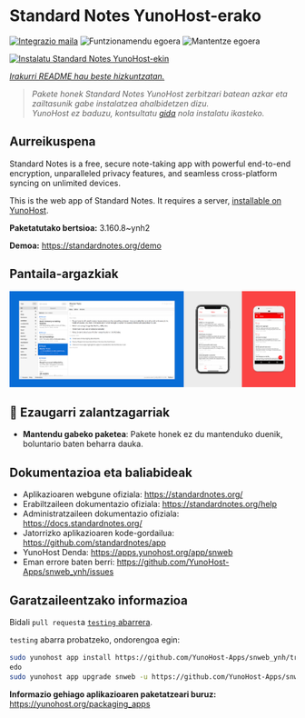 <!--
Ohart ongi: README hau automatikoki sortu da <https://github.com/YunoHost/apps/tree/master/tools/readme_generator>ri esker
EZ editatu eskuz.
-->

# Standard Notes YunoHost-erako

[![Integrazio maila](https://dash.yunohost.org/integration/snweb.svg)](https://dash.yunohost.org/appci/app/snweb) ![Funtzionamendu egoera](https://ci-apps.yunohost.org/ci/badges/snweb.status.svg) ![Mantentze egoera](https://ci-apps.yunohost.org/ci/badges/snweb.maintain.svg)

[![Instalatu Standard Notes YunoHost-ekin](https://install-app.yunohost.org/install-with-yunohost.svg)](https://install-app.yunohost.org/?app=snweb)

*[Irakurri README hau beste hizkuntzatan.](./ALL_README.md)*

> *Pakete honek Standard Notes YunoHost zerbitzari batean azkar eta zailtasunik gabe instalatzea ahalbidetzen dizu.*  
> *YunoHost ez baduzu, kontsultatu [gida](https://yunohost.org/install) nola instalatu ikasteko.*

## Aurreikuspena

Standard Notes is a free, secure note-taking app with powerful end-to-end encryption, unparalleled privacy features, and seamless cross-platform syncing on unlimited devices. 

This is the web app of Standard Notes. It requires a server, [installable on YunoHost](https://github.com/YunoHost-Apps/snserver_ynh).


**Paketatutako bertsioa:** 3.160.8~ynh2

**Demoa:** <https://standardnotes.org/demo>

## Pantaila-argazkiak

![Standard Notes(r)en pantaila-argazkia](./doc/screenshots/standard_notes.png)

## :red_circle: Ezaugarri zalantzagarriak

- **Mantendu gabeko paketea**: Pakete honek ez du mantenduko duenik, boluntario baten beharra dauka.

## Dokumentazioa eta baliabideak

- Aplikazioaren webgune ofiziala: <https://standardnotes.org/>
- Erabiltzaileen dokumentazio ofiziala: <https://standardnotes.org/help>
- Administratzaileen dokumentazio ofiziala: <https://docs.standardnotes.org/>
- Jatorrizko aplikazioaren kode-gordailua: <https://github.com/standardnotes/app>
- YunoHost Denda: <https://apps.yunohost.org/app/snweb>
- Eman errore baten berri: <https://github.com/YunoHost-Apps/snweb_ynh/issues>

## Garatzaileentzako informazioa

Bidali `pull request`a [`testing` abarrera](https://github.com/YunoHost-Apps/snweb_ynh/tree/testing).

`testing` abarra probatzeko, ondorengoa egin:

```bash
sudo yunohost app install https://github.com/YunoHost-Apps/snweb_ynh/tree/testing --debug
edo
sudo yunohost app upgrade snweb -u https://github.com/YunoHost-Apps/snweb_ynh/tree/testing --debug
```

**Informazio gehiago aplikazioaren paketatzeari buruz:** <https://yunohost.org/packaging_apps>
